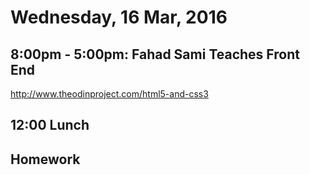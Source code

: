 Wednesday, 16 Mar, 2016
=======================

8:00pm - 5:00pm: Fahad Sami Teaches Front End
---------------------------------------------

http://www.theodinproject.com/html5-and-css3

12:00 Lunch
-----------

Homework
--------
